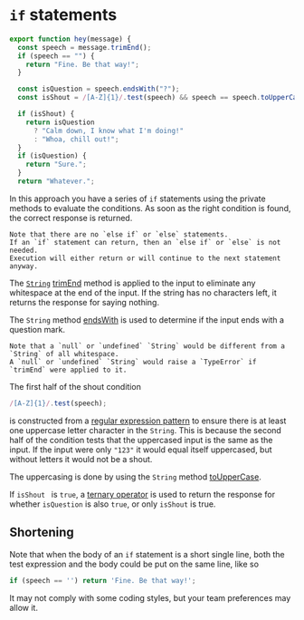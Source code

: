 # `if` statements

```javascript
export function hey(message) {
  const speech = message.trimEnd();
  if (speech == "") {
    return "Fine. Be that way!";
  }

  const isQuestion = speech.endsWith("?");
  const isShout = /[A-Z]{1}/.test(speech) && speech == speech.toUpperCase();

  if (isShout) {
    return isQuestion
      ? "Calm down, I know what I'm doing!"
      : "Whoa, chill out!";
  }
  if (isQuestion) {
    return "Sure.";
  }
  return "Whatever.";
```

In this approach you have a series of `if` statements using the private methods to evaluate the conditions.
As soon as the right condition is found, the correct response is returned.

<!-- prettier-ignore-start -->
~~~~exercism/note
Note that there are no `else if` or `else` statements.
If an `if` statement can return, then an `else if` or `else` is not needed.
Execution will either return or will continue to the next statement anyway.
~~~~
<!-- prettier-ignore-end -->

The [`String`][string] [trimEnd][trimend] method is applied to the input to eliminate any whitespace at the end of the input.
If the string has no characters left, it returns the response for saying nothing.

The `String` method [endsWith][endswith] is used to determine if the input ends with a question mark.

<!-- prettier-ignore-start -->
~~~~exercism/caution
Note that a `null` or `undefined` `String` would be different from a `String` of all whitespace.
A `null` or `undefined` `String` would raise a `TypeError` if `trimEnd` were applied to it.
~~~~
<!-- prettier-ignore-end -->

The first half of the shout condition

```javascript
/[A-Z]{1}/.test(speech);
```

is constructed from a [regular expression pattern][regex] to ensure there is at least one uppercase letter character in the `String`.
This is because the second half of the condition tests that the uppercased input is the same as the input.
If the input were only `"123"` it would equal itself uppercased, but without letters it would not be a shout.

The uppercasing is done by using the `String` method [toUpperCase][touppercase].

If `isShout ` is `true`, a [ternary operator][ternary] is used to return the response for whether `isQuestion` is also `true`,
or only `isShout` is true.

## Shortening

Note that when the body of an `if` statement is a short single line, both the test expression and the body could be put on the same line, like so

```javascript
if (speech == '') return 'Fine. Be that way!';
```

It may not comply with some coding styles, but your team preferences may allow it.

[string]: https://developer.mozilla.org/en-US/docs/Web/JavaScript/Reference/Global_Objects/String
[trimend]: https://developer.mozilla.org/en-US/docs/Web/JavaScript/Reference/Global_Objects/String/trimEnd
[endswith]: https://developer.mozilla.org/en-US/docs/Web/JavaScript/Reference/Global_Objects/String/endsWith
[regex]: https://developer.mozilla.org/en-US/docs/Web/JavaScript/Guide/Regular_Expressions
[touppercase]: https://developer.mozilla.org/en-US/docs/Web/JavaScript/Reference/Global_Objects/String/toUpperCase
[ternary]: https://developer.mozilla.org/en-US/docs/Web/JavaScript/Reference/Operators/Conditional_Operator
